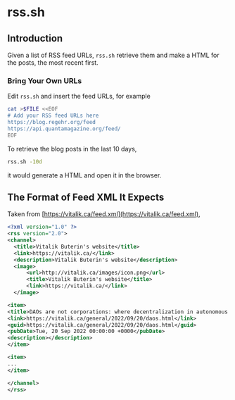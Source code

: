 # rss.sh

## Introduction

Given a list of RSS feed URLs, `rss.sh` retrieve them and make a HTML for the posts, the most recent first.

### Bring Your Own URLs

Edit `rss.sh` and insert the feed URLs, for example

```sh
cat >$FILE <<EOF
# Add your RSS feed URLs here
https://blog.regehr.org/feed
https://api.quantamagazine.org/feed/
EOF
```

To retrieve the blog posts in the last 10 days,

```sh
rss.sh -10d
```

it would generate a HTML and open it in the browser.

## The Format of Feed XML It Expects

Taken from [https://vitalik.ca/feed.xml](https://vitalik.ca/feed.xml),

```xml
<?xml version="1.0" ?>
<rss version="2.0">
<channel>
  <title>Vitalik Buterin's website</title>
  <link>https://vitalik.ca/</link>
  <description>Vitalik Buterin's website</description>
  <image>
      <url>http://vitalik.ca/images/icon.png</url>
      <title>Vitalik Buterin's website</title>
      <link>https://vitalik.ca/</link>
  </image>

<item>
<title>DAOs are not corporations: where decentralization in autonomous organizations matters</title>
<link>https://vitalik.ca/general/2022/09/20/daos.html</link>
<guid>https://vitalik.ca/general/2022/09/20/daos.html</guid>
<pubDate>Tue, 20 Sep 2022 00:00:00 +0000</pubDate>
<description></description>
</item>

<item>
...
</item>

</channel>
</rss>
```
